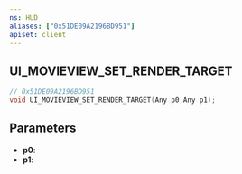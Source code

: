 ```yaml
---
ns: HUD
aliases: ["0x51DE09A2196BD951"]
apiset: client
---
```

## UI_MOVIEVIEW_SET_RENDER_TARGET

```c
// 0x51DE09A2196BD951
void UI_MOVIEVIEW_SET_RENDER_TARGET(Any p0,Any p1);
```


## Parameters
* **p0**:
* **p1**:



